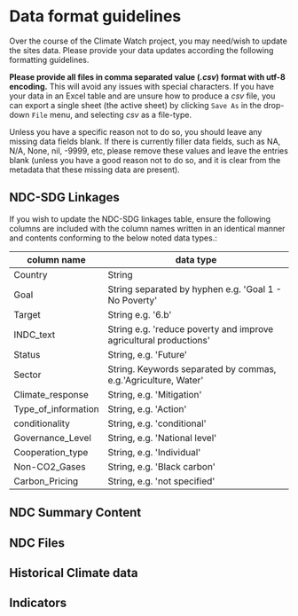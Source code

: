 # Data format guidelines

Over the course of the Climate Watch project, you may need/wish to update the sites data. Please provide your data updates according the following formatting guidelines.

**Please provide all files in comma separated value (*.csv*) format with utf-8 encoding.** This will avoid any issues with special characters. If you have your data in an Excel table and are unsure how to produce a *csv* file, you can export a single sheet (the active sheet) by clicking `Save As` in the drop-down `File` menu, and selecting *csv* as a file-type.

Unless you have a specific reason not to do so, you should leave any missing data fields blank. If there is currently filler data fields, such as NA, N/A, None, nil, -9999, etc, please remove these values and leave the entries blank (unless you have a good reason not to do so, and it is clear from the metadata that these missing data are present).

## NDC-SDG Linkages

If you wish to update the NDC-SDG linkages table, ensure the following columns are included with the column names written in an identical manner and contents conforming to the below noted data types.:

| column name | data type |
| ---| --|
|  Country | String  |
| Goal| String separated by hyphen e.g. 'Goal 1 - No Poverty' |
|Target| String e.g. '6.b'|
| INDC_text| String e.g. 'reduce poverty and improve agricultural productions' |
|Status| String, e.g. 'Future'|
|Sector| String. Keywords separated by commas, e.g.'Agriculture, Water'|
| Climate_response | String, e.g. 'Mitigation' |
| Type_of_information | String, e.g. 'Action' |
| conditionality | String, e.g. 'conditional' |
| Governance_Level | String, e.g. 'National level' |
| Cooperation_type | String, e.g. 'Individual' |
| Non-CO2_Gases  | String, e.g. 'Black carbon' |
| Carbon_Pricing | String, e.g. 'not specified' |


## NDC Summary Content


## NDC Files

## Historical Climate data

## Indicators
